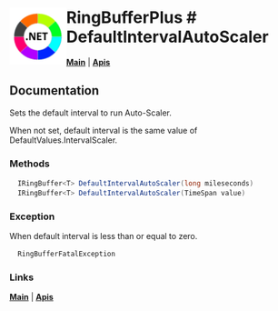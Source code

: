 # <img align="left" width="100" height="100" src="./images/icon.png"> RingBufferPlus #  DefaultIntervalAutoScaler

[**Main**](index.md#help) | 
[**Apis**](index.md#apis)

## Documentation
Sets the default interval to run Auto-Scaler. 

When not set,  default interval is the same value of DefaultValues.IntervalScaler.

### Methods

```csharp
  IRingBuffer<T> DefaultIntervalAutoScaler(long mileseconds)
  IRingBuffer<T> DefaultIntervalAutoScaler(TimeSpan value)
``` 

### Exception

When default interval is less than or equal to zero.

```csharp
  RingBufferFatalException
``` 

### Links
[**Main**](index.md#help) | 
[**Apis**](index.md#apis)
